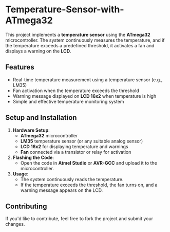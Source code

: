 # Temperature-Sensor-with-ATmega32

This project implements a **temperature sensor** using the **ATmega32** microcontroller. The system continuously measures the temperature, and if the temperature exceeds a predefined threshold, it activates a fan and displays a warning on the **LCD**.

## Features
- Real-time temperature measurement using a temperature sensor (e.g., LM35)
- Fan activation when the temperature exceeds the threshold
- Warning message displayed on **LCD 16x2** when temperature is high
- Simple and effective temperature monitoring system

## Setup and Installation
1. **Hardware Setup**:
   - **ATmega32** microcontroller
   - **LM35** temperature sensor (or any suitable analog sensor)
   - **LCD 16x2** for displaying temperature and warnings
   - **Fan** connected via a transistor or relay for activation
2. **Flashing the Code**:
   - Open the code in **Atmel Studio** or **AVR-GCC** and upload it to the microcontroller.
3. **Usage**:
   - The system continuously reads the temperature.
   - If the temperature exceeds the threshold, the fan turns on, and a warning message appears on the LCD.

## Contributing
If you'd like to contribute, feel free to fork the project and submit your changes.
